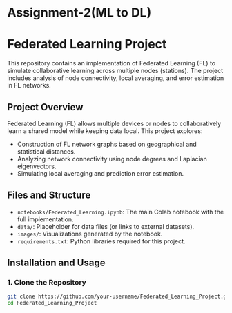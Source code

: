 # Assignment-2(ML to DL)
# Federated Learning Project

This repository contains an implementation of Federated Learning (FL) to simulate collaborative learning across multiple nodes (stations). The project includes analysis of node connectivity, local averaging, and error estimation in FL networks.

## Project Overview

Federated Learning (FL) allows multiple devices or nodes to collaboratively learn a shared model while keeping data local. This project explores:
- Construction of FL network graphs based on geographical and statistical distances.
- Analyzing network connectivity using node degrees and Laplacian eigenvectors.
- Simulating local averaging and prediction error estimation.

## Files and Structure

- `notebooks/Federated_Learning.ipynb`: The main Colab notebook with the full implementation.
- `data/`: Placeholder for data files (or links to external datasets).
- `images/`: Visualizations generated by the notebook.
- `requirements.txt`: Python libraries required for this project.

## Installation and Usage

### 1. Clone the Repository

```bash
git clone https://github.com/your-username/Federated_Learning_Project.git
cd Federated_Learning_Project

